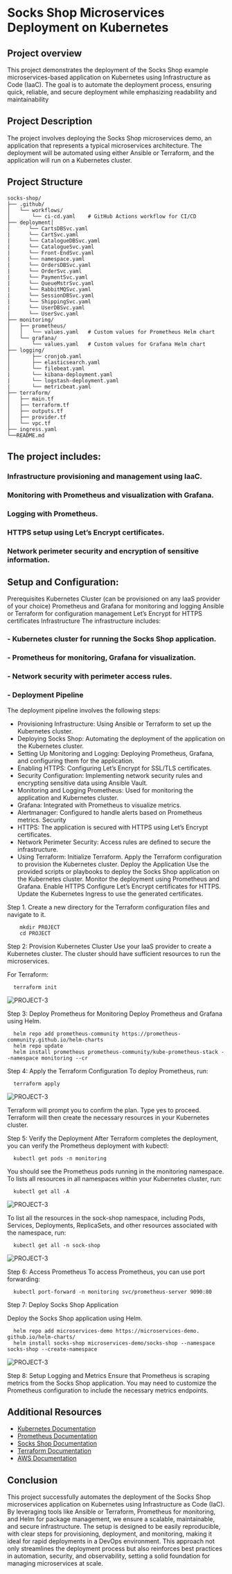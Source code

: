  # Socks Shop Microservices Deployment on Kubernetes

 ## Project overview

 This project demonstrates the deployment of the Socks Shop example microservices-based application on Kubernetes using Infrastructure as Code (IaaC). The goal is to automate the deployment process, ensuring quick, reliable, and secure deployment while emphasizing readability and maintainability

 ## Project Description

 The project involves deploying the Socks Shop microservices demo, an application that represents a typical microservices architecture. The deployment will be automated using either Ansible or Terraform, and the application will run on a Kubernetes cluster.

## Project Structure
 
```
socks-shop/
├── .github/
│   └── workflows/
│       └── ci-cd.yaml    # GitHub Actions workflow for CI/CD
├── deployment│
│      └── CartsDBSvc.yaml
|      └── CartSvc.yaml
|      └── CatalogueDBSvc.yaml
|      └── CatalogueSvc.yaml
|      └── Front-EndSvc.yaml
|      └── namespace.yaml
|      └── OrdersDBSvc.yaml
|      └── OrderSvc.yaml
|      └── PaymentSvc.yaml
|      └── QueueMstrSvc.yaml
|      └── RabbitMQSvc.yaml
|      └── SessionDBSvc.yaml
|      └── ShippingSvc.yaml
|      └── UserDBSvc.yaml
|      └── UserSvc.yaml
├── monitoring/
│   ├── prometheus/
│   │   └── values.yaml   # Custom values for Prometheus Helm chart
│   └── grafana/
│       └── values.yaml   # Custom values for Grafana Helm chart
├── logging/
│       ├── cronjob.yaml  
│       ├── elasticsearch.yaml  
│       └── filebeat.yaml      
|       └── kibana-deployment.yaml        
|       └── logstash-deployment.yaml     
|       └── metricbeat.yaml   
├── terraform/
│   ├── main.tf         
│   ├── terraform.tf    
│   ├── outputs.tf      
│   ├── provider.tf     
│   └── vpc.tf
├── ingress.yaml          
└──README.md
```

## The project includes:

### Infrastructure provisioning and management using IaaC.
### Monitoring with Prometheus and visualization with Grafana.
### Logging with Prometheus.
### HTTPS setup using Let’s Encrypt certificates.
### Network perimeter security and encryption of sensitive information.

## **Setup and Configuration:**
Prerequisites
Kubernetes Cluster (can be provisioned on any IaaS provider of your choice)
Prometheus and Grafana for monitoring and logging
Ansible or Terraform for configuration management
Let’s Encrypt for HTTPS certificates
Infrastructure
The infrastructure includes:

### - Kubernetes cluster for running the Socks Shop application.
### - Prometheus for monitoring, Grafana for visualization.
### - Network security with perimeter access rules.
### - Deployment Pipeline
The deployment pipeline involves the following steps:
- Provisioning Infrastructure: Using Ansible or Terraform to set up the Kubernetes cluster.
- Deploying Socks Shop: Automating the deployment of the application on the Kubernetes cluster.
- Setting Up Monitoring and Logging: Deploying Prometheus, Grafana, and configuring them for the application.
- Enabling HTTPS: Configuring Let’s Encrypt for SSL/TLS certificates.
- Security Configuration: Implementing network security rules and encrypting sensitive data using Ansible Vault.
- Monitoring and Logging
Prometheus: Used for monitoring the application and Kubernetes cluster.
- Grafana: Integrated with Prometheus to visualize metrics.
- Alertmanager: Configured to handle alerts based on Prometheus metrics.
Security
- HTTPS: The application is secured with HTTPS using Let’s Encrypt certificates.
- Network Perimeter Security: Access rules are defined to secure the infrastructure.
- Using Terraform:
Initialize Terraform.
Apply the Terraform configuration to provision the Kubernetes cluster.
Deploy the Application
Use the provided scripts or playbooks to deploy the Socks Shop application on the Kubernetes cluster.
Monitor the deployment using Prometheus and Grafana.
Enable HTTPS
Configure Let’s Encrypt certificates for HTTPS.
Update the Kubernetes Ingress to use the generated certificates.



Step  1.  Create a new directory for the Terraform configuration files and navigate to it.

        mkdir PROJECT
        cd PROJECT

Step 2: Provision Kubernetes Cluster
Use your IaaS provider to create a Kubernetes cluster. The cluster should have sufficient resources to run the microservices.

For Terraform:


      terraform init
            
![PROJECT-3](images/terraform%20init.PNG)


Step 3: Deploy Prometheus for Monitoring
Deploy Prometheus and Grafana using Helm.


      helm repo add prometheus-community https://prometheus-community.github.io/helm-charts
      helm repo update
      helm install prometheus prometheus-community/kube-prometheus-stack --namespace monitoring --cr   

Step 4: Apply the Terraform Configuration
To deploy Prometheus, run:


      terraform apply

![PROJECT-3](images/terraform%20%20apply.PNG)  


Terraform will prompt you to confirm the plan. Type yes to proceed. Terraform will then create the necessary resources in your Kubernetes cluster.

Step 5: Verify the Deployment
After Terraform completes the deployment, you can verify the Prometheus deployment with kubectl:


      kubectl get pods -n monitoring

You should see the Prometheus pods running in the monitoring namespace. To lists all resources in all namespaces within your Kubernetes cluster, run:

      kubectl get all -A


![PROJECT-3](images/kubectl%20get%20all-a.PNG)

To list all the resources in the sock-shop namespace, including Pods, Services, Deployments, ReplicaSets, and other resources associated with the namespace, run:

      kubectl get all -n sock-shop

![PROJECT-3](images/kubectl%20get%20-n%20sockshop.PNG)

Step 6: Access Prometheus
To access Prometheus, you can use port forwarding:



      kubectl port-forward -n monitoring svc/prometheus-server 9090:80       

Step 7: Deploy Socks Shop Application
 
 Deploy the Socks Shop application using Helm.


      helm repo add microservices-demo https://microservices-demo. github.io/helm-charts/
      helm install socks-shop microservices-demo/socks-shop --namespace socks-shop --create-namespace
      


![PROJECT-3](images/socks.png)


Step 8: Setup Logging and Metrics
Ensure that Prometheus is scraping metrics from the Socks Shop application. You may need to customize the Prometheus configuration to include the necessary metrics endpoints.



## Additional Resources
- [Kubernetes Documentation](https://kubernetes.io/docs/home/)
- [Prometheus Documentation](https://prometheus.io/docs/introduction/overview/)
- [Socks Shop Documentation](https://github.com/microservices-demo/microservices-demo)
- [Terraform Documentation](https://developer.hashicorp.com/terraform/docs)
- [AWS Documentation](https://docs.aws.amazon.com/)

## Conclusion
This project successfully automates the deployment of the Socks Shop microservices application on Kubernetes using Infrastructure as Code (IaC). By leveraging tools like Ansible or Terraform, Prometheus for monitoring, and Helm for package management, we ensure a scalable, maintainable, and secure infrastructure. The setup is designed to be easily reproducible, with clear steps for provisioning, deployment, and monitoring, making it ideal for rapid deployments in a DevOps environment. This approach not only streamlines the deployment process but also reinforces best practices in automation, security, and observability, setting a solid foundation for managing microservices at scale.


